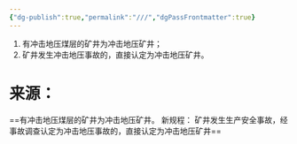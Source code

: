 ```yaml
---
{"dg-publish":true,"permalink":"///","dgPassFrontmatter":true}
---
```



1. 有冲击地压煤层的矿井为冲击地压矿井；
2. 矿井发生冲击地压事故的，直接认定为冲击地压矿井。






# 来源：
==有冲击地压煤层的矿井为冲击地压矿井。
新规程：
矿井发生生产安全事故，经事故调查认定为冲击地压事故的，直接认定为冲击地压矿井==